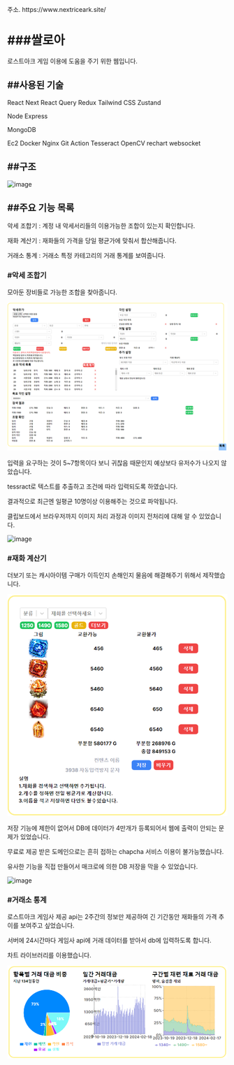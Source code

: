 <p>주소. https://www.nextriceark.site/</p>

<h1>###쌀로아</h1>

<p>로스트아크 게임 이용에 도움을 주기 위한 웹입니다.</p>

<h2>##사용된 기술</h2>
<p>React Next React Query Redux Tailwind CSS Zustand</p>
<p>Node Express </p>
<p>MongoDB</p>
<p>Ec2 Docker Nginx Git Action Tesseract OpenCV rechart websocket</p>

<h2>##구조</h2>

![image](https://github.com/nakki0404/nextriceark/assets/141347738/a3b2e0f0-c703-49a4-9702-32f21110d5c5)

<h2>##주요 기능 목록</h2>
<p>악세 조합기 : 계정 내 악세서리들의 이용가능한 조합이 있는지 확인합니다.</p>
<p>재화 계산기 : 재화들의 가격을 당일 평균가에 맞춰서 합산해줍니다.</p>
<p>거래소 통계 : 거래소 특정 카테고리의 거래 통계를 보여줍니다.</p>

<h3>#악세 조합기</h3>

<p>모아둔 장비들로 가능한 조합을 찾아줍니다.</p>

![이미지 설명](https://github.com/nakki0404/nextriceark/blob/main/front/src/asset/png/recycle-manual.png)



<p>입력을 요구하는 것이 5~7항목이다 보니 귀찮음 때문인지 예상보다 유저수가 나오지 않았습니다.</p>
<p>tessract로 텍스트를 추출하고 조건에 따라 입력되도록 하였습니다.</p>
<p>결과적으로 최근엔 일평균 10명이상 이용해주는 것으로 파악됩니다.</p>
<p>클립보드에서 브라우저까지 이미지 처리 과정과 이미지 전처리에 대해 알 수 있었습니다.</p>


![image](https://github.com/nakki0404/nextriceark/assets/141347738/5fa7ae79-0a9f-4d68-8388-a078b05dc20d)


<h3>#재화 계산기</h3>

<p>더보기 또는 캐시아이템 구매가 이득인지 손해인지 물음에 해결해주기 위해서 제작했습니다.</p>

![이미지 설명](https://github.com/nakki0404/nextriceark/blob/main/front/src/asset/png/caculator-manual.png)

<p> 저장 기능에 제한이 없어서 DB에 데이터가 4만개가 등록되어서 웹에 출력이 안되는 문제가 있었습니다.</p>
<p>무료로 제공 받은 도메인으로는 흔히 접하는 chapcha 서비스 이용이 불가능했습니다. </p>
<p>유사한 기능을 직접 만들어서 매크로에 의한 DB 저장을 막을 수 있었습니다.</p>

![image](https://github.com/nakki0404/nextriceark/assets/141347738/43168bc3-e248-420a-b459-a2f89b5bb8ca)

<h3>#거래소 통계</h3>

<p>로스트아크 게임사 제공 api는 2주간의 정보만 제공하여 긴 기간동안 재화들의 가격 추이를 보여주고 싶었습니다.</p>

<p>서버에 24시간마다 게임사 api에 거래 데이터를 받아서 db에 입력하도록 합니다.</p>
<p>차트 라이브러리를 이용했습니다.</p>

![이미지 설명](https://github.com/nakki0404/nextriceark/blob/main/front/src/asset/png/statistics-manual.png)
